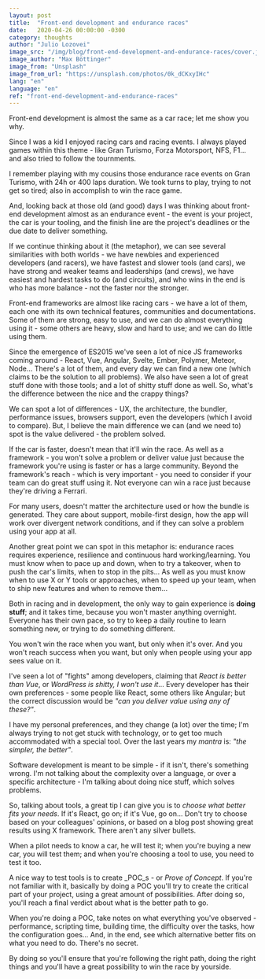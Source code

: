 ```yaml
---
layout: post
title:  "Front-end development and endurance races"
date:   2020-04-26 00:00:00 -0300
category: thoughts
author: "Julio Lozovei"
image_src: "/img/blog/front-end-development-and-endurance-races/cover.jpeg"
image_author: "Max Böttinger"
image_from: "Unsplash"
image_from_url: "https://unsplash.com/photos/0k_dCKxyIHc"
lang: "en"
language: "en"
ref: "front-end-development-and-endurance-races"
---
```

Front-end development is almost the same as a car race; let me show you why.
<!--more-->
Since I was a kid I enjoyed racing cars and racing events. I always played games within this theme - like Gran Turismo, Forza Motorsport, NFS, F1... and also tried to follow the tournments.

I remember playing with my cousins those endurance race events on Gran Turismo, with 24h or 400 laps duration. We took turns to play, trying to not get so tired; also in accomplish to win the race game.

And, looking back at those old (and good) days I was thinking about front-end development almost as an endurance event - the event is your project, the car is your tooling, and the finish line are the project's deadlines or the due date to deliver something.

If we continue thinking about it (the metaphor), we can see several similarities with both worlds - we have newbies and experienced developers (and racers), we have fastest and slower tools (and cars), we have strong and weaker teams and leaderships (and crews), we have easiest and hardest tasks to do (and circuits), and who wins in the end is who has more balance - not the faster nor the stronger.

Front-end frameworks are almost like racing cars - we have a lot of them, each one with its own technical features, communities and documentations. Some of them are strong, easy to use, and we can do almost everything using it - some others are heavy, slow and hard to use; and we can do little using them.

Since the emergence of ES2015 we've seen a lot of nice JS frameworks coming around - React, Vue, Angular, Svelte, Ember, Polymer, Meteor, Node... There's a lot of them, and every day we can find a new one (which claims to be the solution to all problems). We also have seen a lot of great stuff done with those tools; and a lot of shitty stuff done as well. So, what's the difference between the nice and the crappy things?

We can spot a lot of differences - UX, the architecture, the bundler, performance issues, browsers support, even the developers (which I avoid to compare). But, I believe the main difference we can (and we need to) spot is the value delivered - the problem solved.

If the car is faster, doesn't mean that it'll win the race. As well as a framework - you won't solve a problem or deliver value just because the framework you're using is faster or has a large community. Beyond the framework's reach - which is very important - you need to consider if your team can do great stuff using it. Not everyone can win a race just because they're driving a Ferrari.

For many users, doesn't matter the architecture used or how the bundle is generated. They care about support, mobile-first design, how the app will work over divergent network conditions, and if they can solve a problem using your app at all.

Another great point we can spot in this metaphor is: endurance races requires experience, resilience and continuous hard working/learning. You must know when to pace up and down, when to try a takeover, when to push the car's limits, when to stop in the pits... As well as you must know when to use X or Y tools or approaches, when to speed up your team, when to ship new features and when to remove them...

Both in racing and in development, the only way to gain experience is **doing stuff**; and it takes time, because you won't master anything overnight. Everyone has their own pace, so try to keep a daily routine to learn something new, or trying to do something different.

You won't win the race when you want, but only when it's over. And you won't reach success when you want, but only when people using your app sees value on it.

I've seen a lot of "fights" among developers, claiming that _React is better than Vue_, or _WordPress is shitty, I won't use it_... Every developer has their own preferences - some people like React, some others like Angular; but the correct discussion would be _"can you deliver value using any of these?"_.

I have my personal preferences, and they change (a lot) over the time; I'm always trying to not get stuck with technology, or to get too much accommodated with a special tool. Over the last years my _mantra_ is: _"the simpler, the better"_.

Software development is meant to be simple - if it isn't, there's something wrong. I'm not talking about the complexity over a language, or over a specific architecture - I'm talking about doing nice stuff, which solves problems.

So, talking about tools, a great tip I can give you is to _choose what better fits your needs_. If it's React, go on; if it's Vue, go on... Don't try to choose based on your colleagues' opinions, or based on a blog post showing great results using X framework. There aren't any silver bullets.

When a pilot needs to know a car, he will test it; when you're buying a new car, you will test them; and when you're choosing a tool to use, you need to test it too.

A nice way to test tools is to create _POC_s - or _Prove of Concept_. If you're not familiar with it, basically by doing a POC you'll try to create the critical part of your project, using a great amount of possibilities. After doing so, you'll reach a final verdict about what is the better path to go.

When you're doing a POC, take notes on what everything you've observed - performance, scripting time, building time, the difficulty over the tasks, how the configuration goes... And, in the end, see which alternative better fits on what you need to do. There's no secret.

By doing so you'll ensure that you're following the right path, doing the right things and you'll have a great possibility to win the race by yourside.
